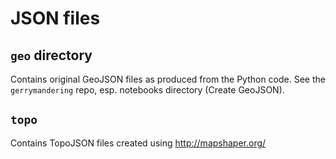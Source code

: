# JSON files


## ```geo``` directory
Contains original GeoJSON files as produced from the Python code. See the ```gerrymandering``` repo, esp. notebooks directory (Create GeoJSON).

## ```topo```
Contains TopoJSON files created using http://mapshaper.org/
